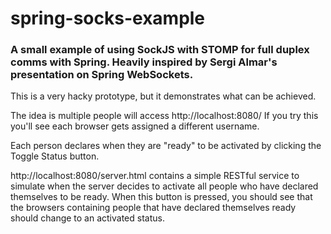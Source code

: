 # spring-socks-example

### A small example of using SockJS with STOMP for full duplex comms with Spring. Heavily inspired by Sergi Almar's presentation on Spring WebSockets.

This is a very hacky prototype, but it demonstrates what can be achieved.

The idea is multiple people will access http://localhost:8080/
If you try this you'll see each browser gets assigned a different username.

Each person declares when they are "ready" to be activated by clicking the Toggle Status button.

http://localhost:8080/server.html contains a simple RESTful service to simulate when the server decides to activate all people who have declared themselves to be ready. When this button is pressed, you should see that the browsers containing people that have declared themselves ready should change to an activated status.
